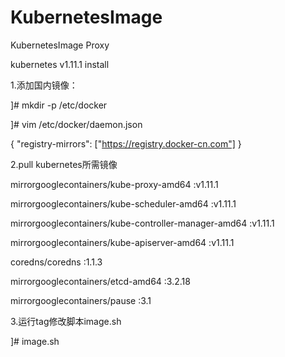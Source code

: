 # KubernetesImage
KubernetesImage Proxy

kubernetes v1.11.1 install

1.添加国内镜像：

]# mkdir -p /etc/docker

]# vim /etc/docker/daemon.json

{
"registry-mirrors": ["https://registry.docker-cn.com"]
}

2.pull kubernetes所需镜像

mirrorgooglecontainers/kube-proxy-amd64                :v1.11.1

mirrorgooglecontainers/kube-scheduler-amd64            :v1.11.1

mirrorgooglecontainers/kube-controller-manager-amd64   :v1.11.1

mirrorgooglecontainers/kube-apiserver-amd64            :v1.11.1

coredns/coredns                                        :1.1.3

mirrorgooglecontainers/etcd-amd64                      :3.2.18

mirrorgooglecontainers/pause                           :3.1

3.运行tag修改脚本image.sh

]# image.sh
